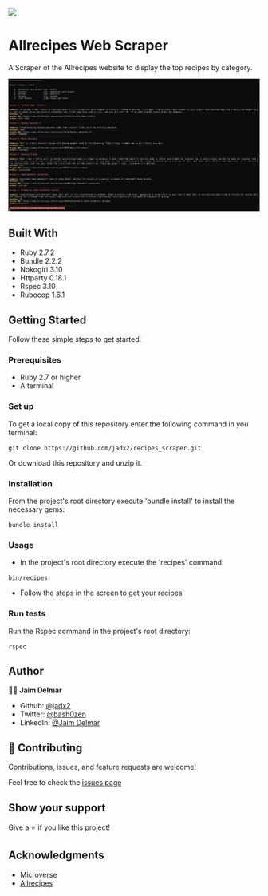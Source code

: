 ![](https://img.shields.io/badge/Microverse-blueviolet)

# Allrecipes Web Scraper

A Scraper of the Allrecipes website to display the top recipes by category.

![screenshot](./capture.png)

## Built With

- Ruby 2.7.2
- Bundle 2.2.2
- Nokogiri 3.10
- Httparty 0.18.1
- Rspec 3.10
- Rubocop 1.6.1

## Getting Started

Follow these simple steps to get started:

### Prerequisites

- Ruby 2.7 or higher
- A terminal

### Set up

To get a local copy of this repository enter the following command in you terminal:

```
git clone https://github.com/jadx2/recipes_scraper.git
```

Or download this repository and unzip it.

### Installation

From the project's root directory execute 'bundle install' to install the necessary gems:

```
bundle install
```

### Usage

- In the project's root directory execute the 'recipes' command:

```
bin/recipes
```

- Follow the steps in the screen to get your recipes

### Run tests

Run the Rspec command in the project's root directory:

```
rspec
```

## Author

👨‍💻 **Jaim Delmar**

- Github: [@jadx2](https://github.com/jadx2/)
- Twitter: [@bash0zen](https://twitter.com/bash0zen)
- LinkedIn: [@Jaim Delmar](https://www.linkedin.com/in/jaim-delmar-3a45311b9/)

## 🤝 Contributing

Contributions, issues, and feature requests are welcome!

Feel free to check the [issues page](https://github.com/jadx2/recipes_scraper/issues)

## Show your support

Give a ⭐️ if you like this project!

## Acknowledgments

- Microverse
- [Allrecipes](https://www.allrecipes.com/)
